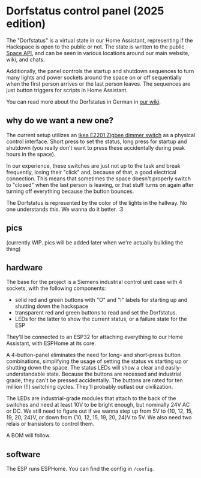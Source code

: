 # Dorfstatus control panel (2025 edition)
The "Dorfstatus" is a virtual state in our Home Assistant, representing if the Hackspace is open to the public or not. The state is written to the public [Space API](https://spaceapi.io/), and can be seen in various locations around our main website, wiki, and chats.

Additionally, the panel controls the startup and shutdown sequences to turn many lights and power sockets around the space on or off sequentially when the first person arrives or the last person leaves. The sequences are just button triggers for scripts in Home Assistant.

You can read more about the Dorfstatus in German in [our wiki](https://wiki.chaosdorf.de/Dorfstatus).

## why do we want a new one?
The current setup utilizes an [Ikea E2201 Zigbee dimmer switch](https://www.zigbee2mqtt.io/devices/E2201.html) as a physical control interface. Short press to set the status, long press for startup and shutdown (you really don't want to press these accidentally during peak hours in the space).

In our experience, these switches are just not up to the task and break frequently, losing their "click" and, because of that, a good electrical connection. This means that sometimes the space doesn't properly switch to "closed" when the last person is leaving, or that stuff turns on again after turning off everything because the button bounces.

The Dorfstatus is represented by the color of the lights in the hallway. No one understands this. We wanna do it better. :3

## pics

(currently WIP. pics will be added later when we're actually building the thing)

## hardware
The base for the project is a Siemens industrial control unit case with 4 sockets, with the following components:

- solid red and green buttons with "O" and "I" labels for starting up and shutting down the hackspace
- transparent red and green buttons to read and set the Dorfstatus.
- LEDs for the latter to show the current status, or a failure state for the ESP

They'll be connected to an ESP32 for attaching everything to our Home Assistant, with ESPHome at its core.

A 4-button-panel eliminates the need for long- and short-press button combinations, simplifying the usage of setting the status vs starting up or shutting down the space. The status LEDs will show a clear and easily-understandable state. Because the buttons are recessed and industrial grade, they can't be pressed accidentally. The buttons are rated for ten million (!!) switching cycles. They'll probably outlast our civilization.

The LEDs are industrial-grade modules that attach to the back of the switches and need at least 10V to be bright enough, but nominally 24V AC or DC. We still need to figure out if we wanna step up from 5V to {10, 12, 15, 19, 20, 24}V, or down from {10, 12, 15, 19, 20, 24}V to 5V. We also need two relais or transistors to control them.

A BOM will follow.

## software
The ESP runs ESPHome. You can find the config in `/config`.

